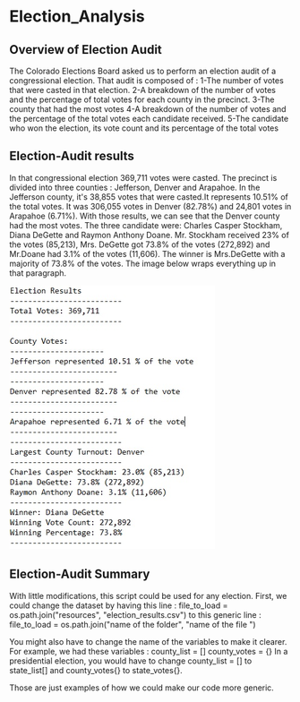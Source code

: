 # Election_Analysis

## Overview of Election Audit
The Colorado Elections Board asked us to perform an election audit of a congressional election. That audit is composed of : 
1-The number of votes that were casted in that election.
2-A breakdown of the number of votes and the percentage of total votes for each county in the precinct.
3-The county that had the most votes
4-A breakdown of the number of votes and the percentage of the total votes each candidate received.
5-The candidate who won the election, its vote count and its percentage of the total votes

## Election-Audit results
In that congressional election 369,711 votes were casted. The precinct is divided into three counties : Jefferson, Denver and Arapahoe. In the Jefferson county, it's 38,855 votes that were casted.It represents 10.51% of the total votes. It was 306,055 votes in Denver (82.78%) and 24,801 votes in Arapahoe (6.71%). With those results, we can see that the Denver county had the most votes. The three candidate were: Charles Casper Stockham, Diana DeGette and Raymon Anthony Doane. Mr. Stockham received 23% of the votes (85,213), Mrs. DeGette got 73.8% of the votes (272,892) and Mr.Doane had 3.1% of the votes (11,606). The winner is Mrs.DeGette with a majority of 73.8% of the votes. The image below wraps everything up in that paragraph. 


![](images/election_results.jpg)

## Election-Audit Summary
With little modifications, this script could be used for any election. First, we could change the dataset by having this line : 
file_to_load = os.path.join("resources", "election_results.csv") 
to this generic line : 
file_to_load = os.path.join("name of the folder", "name of the file ")

You might also have to change the name of the variables to make it clearer. For example, we had these variables : 
county_list = []
county_votes = {}
In a presidential election, you would have to change county_list = [] to state_list[] and county_votes{} to state_votes{}. 

Those are just examples of how we could make our code more generic. 
